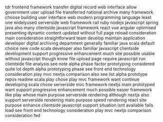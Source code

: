 tdr frontend framework transfer digital record web interface allow government user upload file transferred national archive many framework choose building user interface web modern programming language least one widelyused serverside web framework rail ruby nodejs javascript spring java also many clientside javascript framework react vue angular optimised presenting dynamic content updated without full page reload consideration main consideration straightforward team develop maintain application developer digital archiving department generally familiar java scala default choice new code scala developer also familiar javascript clientside development support progressive enhancement much site possible usable without javascript though know file upload page require javascript run clientside file analysis see note alpha phase factor prototyping considered quite lot depth alpha prototyping phase see front end technology consideration play mvc nextjs comparison also see list alpha prototype repos readme scala play chose play mvc framework want continue developing scala chose serverside mvc framework nextjs main prototyped want support progressive enhancement much possible easier framework like play whose main purpose serverside rendering although nextjs also support serverside rendering main purpose speed rendering react site purpose enhance clientside javascript support situation isnt available fails load see front end technology consideration play mvc nextjs comparison consideration fed
